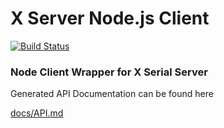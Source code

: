 # X Server Node.js Client

[![Build Status](https://travis-ci.org/boxpositron/xserver-node-client.svg?branch=master)](https://travis-ci.org/boxpositron/xserver-node-client)


### Node Client Wrapper for X Serial Server

Generated API Documentation can be found here

[docs/API.md](docs/API.md)